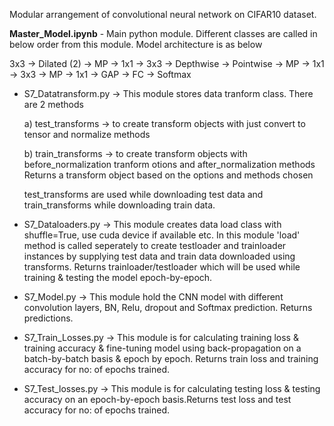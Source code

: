 Modular arrangement of convolutional neural network on CIFAR10 dataset.

**Master_Model.ipynb** - Main python module. Different classes are called in below order from this module. Model architecture is as below

3x3 -> Dilated (2) -> MP -> 1x1 -> 3x3 -> Depthwise -> Pointwise -> MP -> 1x1 -> 3x3 -> MP -> 1x1 -> GAP -> FC -> Softmax 

- S7_Datatransform.py -> This module stores data tranform class. There are 2 methods 

  a) test_transforms -> to create transform objects with just convert to tensor and normalize methods 
  
  b) train_transforms -> to create transform objects with before_normalization tranform otions and after_normalization methods 
  Returns a transform object based on the options and methods chosen
  
  test_transforms are used while downloading test data and train_transforms while downloading train data.
- S7_Dataloaders.py -> This module creates data load class with shuffle=True, use cuda device if available etc. In this module 'load' method is called seperately to create testloader and trainloader instances by supplying test data and train data downloaded using transforms. Returns trainloader/testloader which will be used while training & testing the model epoch-by-epoch.
- S7_Model.py -> This module hold the CNN model with different convolution layers, BN, Relu, dropout and Softmax prediction. Returns predictions.
- S7_Train_Losses.py -> This module is for calculating training loss & training accuracy & fine-tuning model using back-propagation on a batch-by-batch basis & epoch by epoch. Returns train loss and training accuracy for no: of epochs trained.
- S7_Test_losses.py -> This module is for calculating testing loss & testing accuracy on an epoch-by-epoch basis.Returns test loss and test accuracy for no: of epochs trained.
